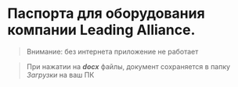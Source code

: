 # Паспорта для оборудования компании Leading Alliance.

> Внимание: без интернета приложение не работает

> При нажатии на *__docx__* файлы, документ сохраняется в папку *Загрузки* на ваш ПК
